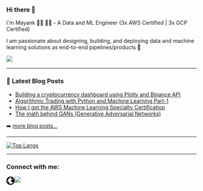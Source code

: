 ### Hi there 👋
I'm Mayank 👋🏾  👨‍💻 - A Data and ML Engineer (3x AWS Certified | 3x GCP Certified) 

I am passionate about designing, building, and deploying data and machine learning solutions as end-to-end pipelines/products 🎩

<img src="https://github.com/mayank311996/mayank311996/blob/master/data.jpeg">

---

### 📕 Latest Blog Posts

<!-- BLOG-POST-LIST:START -->
- [Building a cryptocurrency dashboard using Plotly and Binance API](https://towardsdatascience.com/building-a-cryptocurrency-dashboard-using-plotly-and-binance-api-352e7f6f62c9?source=rss-a87ac432a3ed------2)
- [Algorithmic Trading with Python and Machine Learning Part-1](https://pub.towardsai.net/algorithmic-trading-with-python-and-machine-learning-part-1-47c56706c182?source=rss-a87ac432a3ed------2)
- [How I got the AWS Machine Learning Specialty Certification](https://pub.towardsai.net/how-i-got-the-aws-machine-learning-specialty-certification-a1142f1376cd?source=rss-a87ac432a3ed------2)
- [The math behind GANs &lpar;Generative Adversarial Networks&rpar;](https://towardsdatascience.com/the-math-behind-gans-generative-adversarial-networks-3828f3469d9c?source=rss-a87ac432a3ed------2)
<!-- BLOG-POST-LIST:END -->

➡️ [more blog posts...](https://medium.com/@mayankvadsola1996)

---

[![Top Langs](https://github-readme-stats.vercel.app/api/top-langs/?username=mayank311996&layout=compact)](https://github.com/mayank311996)

---

### Connect with me:

[<img align="left" width="22px" src="https://raw.githubusercontent.com/iconic/open-iconic/master/svg/globe.svg" />][website]
[<img align="left" width="22px" src="https://cdn.jsdelivr.net/npm/simple-icons@v3/icons/linkedin.svg" />][linkedin]

[website]: https://www.mayank-vadsola.com/
[linkedin]: https://www.linkedin.com/in/mayankvadsola/


<!--
## Find more about me 🌎: 

- <a href="https://www.linkedin.com/in/mayankvadsola/">LinkedIn</a> 💼

- <a href="https://www.mayank-vadsola.com/">Website</a> 💼
-->

<!--
**mayank311996/mayank311996** is a ✨ _special_ ✨ repository because its `README.md` (this file) appears on your GitHub profile.

Here are some ideas to get you started:

- 🔭 I’m currently working on ...
- 🌱 I’m currently learning ...
- 👯 I’m looking to collaborate on ...
- 🤔 I’m looking for help with ...
- 💬 Ask me about ...
- 📫 How to reach me: ...
- 😄 Pronouns: ...
- ⚡ Fun fact: ...
-->

